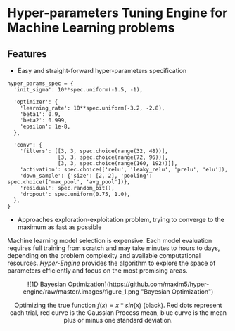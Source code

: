 # Hyper-parameters Tuning Engine for Machine Learning problems

Features
--------

* Easy and straight-forward hyper-parameters specification

```
hyper_params_spec = {
  'init_sigma': 10**spec.uniform(-1.5, -1),

  'optimizer': {
    'learning_rate': 10**spec.uniform(-3.2, -2.8),
    'beta1': 0.9,
    'beta2': 0.999,
    'epsilon': 1e-8,
  },

  'conv': {
    'filters': [[3, 3, spec.choice(range(32, 48))],
                [3, 3, spec.choice(range(72, 96))],
                [3, 3, spec.choice(range(160, 192))]],
    'activation': spec.choice(['relu', 'leaky_relu', 'prelu', 'elu']),
    'down_sample': {'size': [2, 2], 'pooling': spec.choice(['max_pool', 'avg_pool'])},
    'residual': spec.random_bit(),
    'dropout': spec.uniform(0.75, 1.0),
  },
}
```

* Approaches exploration-exploitation problem, trying to converge to the maximum as fast as possible

Machine learning model selection is expensive.
Each model evaluation requires full training from scratch and may take minutes to hours to days, 
depending on the problem complexity and available computational resources.
*Hyper-Engine* provides the algorithm to explore the space of parameters efficiently and focus on the most promising areas.

<center>
![1D Bayesian Optimization](https://github.com/maxim5/hyper-engine/raw/master/.images/figure_1.png "Bayesian Optimization")

Optimizing the true function $f(x)=x * sin(x)$ (black).
Red dots represent each trial, red curve is the Gaussian Process mean, blue curve is the mean plus or minus one standard deviation.
</center>
